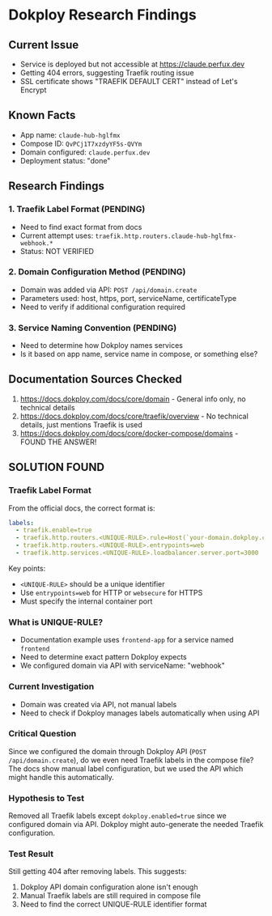 # Dokploy Research Findings

## Current Issue
- Service is deployed but not accessible at https://claude.perfux.dev
- Getting 404 errors, suggesting Traefik routing issue
- SSL certificate shows "TRAEFIK DEFAULT CERT" instead of Let's Encrypt

## Known Facts
- App name: `claude-hub-hglfmx`
- Compose ID: `QvPCj1T7xzdyYF5s-QVYm`
- Domain configured: `claude.perfux.dev`
- Deployment status: "done"

## Research Findings

### 1. Traefik Label Format (PENDING)
- Need to find exact format from docs
- Current attempt uses: `traefik.http.routers.claude-hub-hglfmx-webhook.*`
- Status: NOT VERIFIED

### 2. Domain Configuration Method (PENDING)
- Domain was added via API: `POST /api/domain.create`
- Parameters used: host, https, port, serviceName, certificateType
- Need to verify if additional configuration required

### 3. Service Naming Convention (PENDING)
- Need to determine how Dokploy names services
- Is it based on app name, service name in compose, or something else?

## Documentation Sources Checked
1. https://docs.dokploy.com/docs/core/domain - General info only, no technical details
2. https://docs.dokploy.com/docs/core/traefik/overview - No technical details, just mentions Traefik is used
3. https://docs.dokploy.com/docs/core/docker-compose/domains - FOUND THE ANSWER!

## SOLUTION FOUND

### Traefik Label Format
From the official docs, the correct format is:
```yaml
labels:
  - traefik.enable=true
  - traefik.http.routers.<UNIQUE-RULE>.rule=Host(`your-domain.dokploy.com`)
  - traefik.http.routers.<UNIQUE-RULE>.entrypoints=web
  - traefik.http.services.<UNIQUE-RULE>.loadbalancer.server.port=3000
```

Key points:
- `<UNIQUE-RULE>` should be a unique identifier
- Use `entrypoints=web` for HTTP or `websecure` for HTTPS
- Must specify the internal container port

### What is UNIQUE-RULE?
- Documentation example uses `frontend-app` for a service named `frontend`
- Need to determine exact pattern Dokploy expects
- We configured domain via API with serviceName: "webhook"

### Current Investigation
- Domain was created via API, not manual labels
- Need to check if Dokploy manages labels automatically when using API

### Critical Question
Since we configured the domain through Dokploy API (`POST /api/domain.create`), do we even need Traefik labels in the compose file? The docs show manual label configuration, but we used the API which might handle this automatically.

### Hypothesis to Test
Removed all Traefik labels except `dokploy.enabled=true` since we configured domain via API. Dokploy might auto-generate the needed Traefik configuration.

### Test Result
Still getting 404 after removing labels. This suggests:
1. Dokploy API domain configuration alone isn't enough
2. Manual Traefik labels are still required in compose file
3. Need to find the correct UNIQUE-RULE identifier format